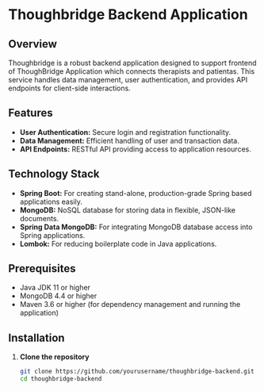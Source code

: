 # Thoughbridge Backend Application

## Overview
Thoughbridge is a robust backend application designed to support frontend of ThoughBridge Application which connects therapists and patientas. This service handles data management, user authentication, and provides API endpoints for client-side interactions.

## Features
- **User Authentication:** Secure login and registration functionality.
- **Data Management:** Efficient handling of user and transaction data.
- **API Endpoints:** RESTful API providing access to application resources.

## Technology Stack
- **Spring Boot:** For creating stand-alone, production-grade Spring based applications easily.
- **MongoDB:** NoSQL database for storing data in flexible, JSON-like documents.
- **Spring Data MongoDB:** For integrating MongoDB database access into Spring applications.
- **Lombok:** For reducing boilerplate code in Java applications.

## Prerequisites
- Java JDK 11 or higher
- MongoDB 4.4 or higher
- Maven 3.6 or higher (for dependency management and running the application)

## Installation

1. **Clone the repository**
   ```bash
   git clone https://github.com/yourusername/thoughbridge-backend.git
   cd thoughbridge-backend

